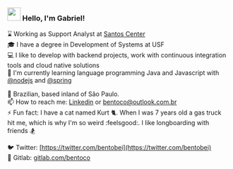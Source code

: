 ### <img src="https://media.giphy.com/media/hvRJCLFzcasrR4ia7z/giphy.gif" width="30px"> Hello, I'm Gabriel!

:hourglass: Working as Support Analyst at [Santos Center](https://www.linkedin.com/company/santos-center-produtos-alimenticios) <br>
:mortar_board: I have a degree in Development of Systems at USF <br>
:computer: I like to develop with backend projects, work with continuous integration tools and cloud native solutions <br> 
:book: I'm currently learning language programming Java and Javascript with [@nodejs](https://github.com/nodejs) and [@spring](https://github.com/spring-projects) <br> 



🏡 Brazilian, based inland of São Paulo. <br>
📫 How to reach me: [Linkedin](https://www.linkedin.com/in/bentoco/) or [bentoco@outlook.com.br](mailto:bentoco@outlook.com.br) <br> 
 ⚡ Fun fact: I have a cat named Kurt :cat2:. When I was 7 years old a gas truck hit me, which is why I'm so weird :feelsgood:. I like longboarding with friends :snowboarder: <br> 
 
 :bird: Twitter: [https://twitter.com/bentobei](https://twitter.com/bentobei) <br>
 :dog: Gitlab: [gitlab.com/bentoco](gitlab.com/bentoco) <br>
